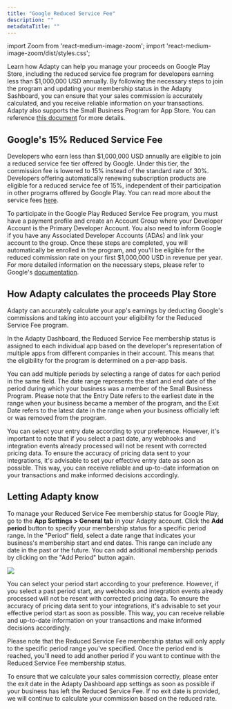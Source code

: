 ```yaml
---
title: "Google Reduced Service Fee"
description: ""
metadataTitle: ""
---
```


import Zoom from 'react-medium-image-zoom';
import 'react-medium-image-zoom/dist/styles.css';

Learn how Adapty can help you manage your proceeds on Google Play Store, including the reduced service fee program for developers earning less than $1,000,000 USD annually. By following the necessary steps to join the program and updating your membership status in the Adapty Sashboard, you can ensure that your sales commission is accurately calculated, and you receive reliable information on your transactions.  
Adapty also supports the Small Business Program for App Store. You can reference [this document](app-store-small-business-program) for more details.

## Google's 15% Reduced Service Fee

Developers who earn less than $1,000,000 USD annually are eligible to join a reduced service fee tier offered by Google. Under this tier, the commission fee is lowered to 15% instead of the standard rate of 30%. Developers offering automatically renewing subscription products are eligible for a reduced service fee of 15%, independent of their participation in other programs offered by Google Play. You can read more about the service fees [here](https://support.google.com/googleplay/android-developer/answer/112622?hl=en).

To participate in the Google Play Reduced Service Fee program, you must have a payment profile and create an Account Group where your Developer Account is the Primary Developer Account. You also need to inform Google if you have any Associated Developer Accounts (ADAs) and link your account to the group. Once these steps are completed, you will automatically be enrolled in the program, and you'll be eligible for the reduced commission rate on your first $1,000,000 USD in revenue per year. For more detailed information on the necessary steps, please refer to Google's [documentation](https://support.google.com/googleplay/android-developer/answer/10632485).

## How Adapty calculates the proceeds Play Store

Adapty can accurately calculate your app's earnings by deducting Google's commissions and taking into account your eligibility for the Reduced Service Fee program.

In the Adapty Dashboard, the Reduced Service Fee membership status is assigned to each individual app based on the developer's representation of multiple apps from different companies in their account. This means that the eligibility for the program is determined on a per-app basis.

You can add multiple periods by selecting a range of dates for each period in the same field. The date range represents the start and end date of the period during which your business was a member of the Small Business Program. Please note that the Entry Date refers to the earliest date in the range when your business became a member of the program, and the Exit Date refers to the latest date in the range when your business officially left or was removed from the program.

You can select your entry date according to your preference. However, it's important to note that if you select a past date, any webhooks and integration events already processed will not be resent with corrected pricing data. To ensure the accuracy of pricing data sent to your integrations, it's advisable to set your effective entry date as soon as possible. This way, you can receive reliable and up-to-date information on your transactions and make informed decisions accordingly.

## Letting Adapty know

To manage your Reduced Service Fee membership status for Google Play, go to the **App Settings > General tab** in your Adapty account. Click the **Add period** button to specify your membership status for a specific period range. In the "Period" field, select a date range that indicates your business's membership start and end dates. This range can include any date in the past or the future. You can add additional membership periods by clicking on the "Add Period" button again.


<Zoom>
  <img src={require('./img/65d9968-CleanShot_2023-04-11_at_15.00.482x.webp').default}
  style={{
    border: '1px solid #727272', /* border width and color */
    width: '700px', /* image width */
    display: 'block', /* for alignment */
    margin: '0 auto' /* center alignment */
  }}
/>
</Zoom>





You can select your period start according to your preference. However, if you select a past period start, any webhooks and integration events already processed will not be resent with corrected pricing data. To ensure the accuracy of pricing data sent to your integrations, it's advisable to set your effective period start as soon as possible. This way, you can receive reliable and up-to-date information on your transactions and make informed decisions accordingly.

Please note that the Reduced Service Fee membership status will only apply to the specific period range you've specified. Once the period end is reached, you'll need to add another period if you want to continue with the  Reduced Service Fee membership status.

To ensure that we calculate your sales commission correctly, please enter the exit date in the Adapty Dashboard app settings as soon as possible if your business has left the Reduced Service Fee. If no exit date is provided, we will continue to calculate your commission based on the reduced rate.